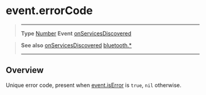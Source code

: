 # event.errorCode

> --------------------- ------------------------------------------------------------------------------------------
> __Type__              [Number](https://docs.coronalabs.com/api/type/Number.html)
> __Event__             [onServicesDiscovered](/plugin/bluetooth/type/Gatt/event/onServicesDiscovered/index.md)


> __See also__          [onServicesDiscovered](/plugin/bluetooth/type/Gatt/event/onServicesDiscovered/index.md)
>						[bluetooth.*](/plugin/bluetooth/index.md)
> --------------------- ------------------------------------------------------------------------------------------

## Overview

Unique error code, present when [event.isError](/plugin/bluetooth/type/Gatt/event/onServicesDiscovered/isError.md) is `true`, `nil` otherwise.